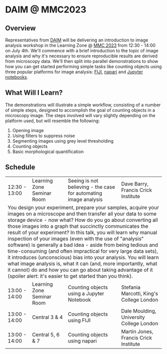 # DAIM @ MMC2023

## Overview

Representatives from [DAIM](https://www.rms.org.uk/community/science-sections/image-analysis.html) will be delivering an introduction to image analysis workshop in the Learning Zone @ [MMC 2023](https://www.mmc-series.org.uk/) from 12:30 - 14:00 on July 4th. We'll commence with a brief introduction to the topic of image analysis and why it's necessary to ensure reproducible results are derived from microscopy data. We'll then split into parallel demonstrations to show how you can get started performing simple tasks like counting objects using three popular platforms for image analysis: [FIJI](https://fiji.sc/), [napari](https://napari.org/) and [Jupyter notebooks](https://jupyter.org/).

## What Will I Learn?

The demonstrations will illustrate a simple workflow, consisting of a number of simple steps, designed to accomplish the goal of counting objects in a microscopy image. The steps involved will vary slightly depending on the platform used, but will resemble the following:
1. Opening image
2. Using filters to suppress noise
3. Segmenting images using grey level thresholding
4. Counting objects
5. Basic morphological quantification

## Schedule
<table>
    <tbody>
        <tr>
            <td>12:30 - 13:00</td>
			<td>Learning Zone Seminar Room</td>
            <td>Seeing is not believing - the case for automating image analysis</td>
            <td>Dave Barry, Francis Crick Institute</td>
        </tr>
        <tr>
            <td colspan=4>You design your experiment, prepare your samples, acquire your images on a microscope and then transfer all your data to some storage device - now what? How do you go about converting all those images into a graph that succinctly communicates the result of your experiment? In this talk, you will learn why manual inspection of your images (even with the use of "analysis" software) is generally a bad idea - aside from being tedious and time-consuming (and often impractical for very large data sets), it introduces (unconscious) bias into your analysis. You will learn what image analysis is, what it can (and, more importantly, what it cannot) do and how you can go about taking advantage of it (spoiler alert: it's easier to get started than you think).</td>
        </tr>
        <tr>
            <td>13:00 - 14:00</td>
			<td>Learning Zone Seminar Room</td>
            <td>Counting objects using a Jupyter Notebook</td>
            <td>Stefania Marcotti, King's College London</td>
        </tr>
        <tr>
            <td>13:00 - 14:00</td>
			<td>Central 3 & 4</td>
            <td>Counting objects using FIJI</td>
            <td>Dale Moulding, University College London</td>
        </tr>
		<tr>
            <td>13:00 - 14:00</td>
			<td>Central 5, 6 & 7</td>
            <td>Counting objects using napari</td>
            <td>Martin Jones, Francis Crick Institute</td>
        </tr>
    </tbody>
</table>
